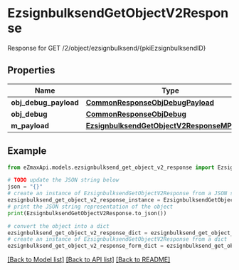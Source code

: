 # EzsignbulksendGetObjectV2Response

Response for GET /2/object/ezsignbulksend/{pkiEzsignbulksendID}

## Properties

Name | Type | Description | Notes
------------ | ------------- | ------------- | -------------
**obj_debug_payload** | [**CommonResponseObjDebugPayload**](CommonResponseObjDebugPayload.md) |  | 
**obj_debug** | [**CommonResponseObjDebug**](CommonResponseObjDebug.md) |  | [optional] 
**m_payload** | [**EzsignbulksendGetObjectV2ResponseMPayload**](EzsignbulksendGetObjectV2ResponseMPayload.md) |  | 

## Example

```python
from eZmaxApi.models.ezsignbulksend_get_object_v2_response import EzsignbulksendGetObjectV2Response

# TODO update the JSON string below
json = "{}"
# create an instance of EzsignbulksendGetObjectV2Response from a JSON string
ezsignbulksend_get_object_v2_response_instance = EzsignbulksendGetObjectV2Response.from_json(json)
# print the JSON string representation of the object
print(EzsignbulksendGetObjectV2Response.to_json())

# convert the object into a dict
ezsignbulksend_get_object_v2_response_dict = ezsignbulksend_get_object_v2_response_instance.to_dict()
# create an instance of EzsignbulksendGetObjectV2Response from a dict
ezsignbulksend_get_object_v2_response_form_dict = ezsignbulksend_get_object_v2_response.from_dict(ezsignbulksend_get_object_v2_response_dict)
```
[[Back to Model list]](../README.md#documentation-for-models) [[Back to API list]](../README.md#documentation-for-api-endpoints) [[Back to README]](../README.md)


